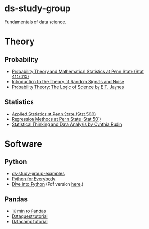 # ds-study-group
Fundamentals of data science.

# Theory

## Probability
- [Probability Theory and Mathematical Statistics at Penn State (Stat 414/415)](https://onlinecourses.science.psu.edu/stat414/)
- [Introduction to the Theory of Random Signals and Noise](http://library.mpib-berlin.mpg.de/toc/ze_2006_1500.pdf)
- [Probability Theory: The Logic of Science by E.T. Jaynes](https://bayes.wustl.edu/etj/prob/book.pdf)

## Statistics
- [Applied Statistics at Penn State (Stat 500)](https://newonlinecourses.science.psu.edu/statprogram/stat500)
- [Regression Methods at Penn State (Stat 501)](https://newonlinecourses.science.psu.edu/stat501/)
- [Statistical Thinking and Data Analysis by Cynthia Rudin](https://ocw.mit.edu/courses/sloan-school-of-management/15-075j-statistical-thinking-and-data-analysis-fall-2011/index.htm)

# Software

## Python
- [ds-study-group-examples](./python)
- [Python for Everybody](http://do1.dr-chuck.com/pythonlearn/EN_us/pythonlearn.pdf)
- [Dive into Python](http://getpython3.com/diveintopython3/table-of-contents.html) (Pdf version [here](http://histo.ucsf.edu/BMS270/diveintopython3-r802.pdf).)

## Pandas
- [10 min to Pandas](https://pandas.pydata.org/pandas-docs/stable/10min.html)
- [Dataquest tutorial](https://www.dataquest.io/blog/pandas-python-tutorial/)
- [Datacamp tutorial](https://www.datacamp.com/community/tutorials/pandas-tutorial-dataframe-python)
